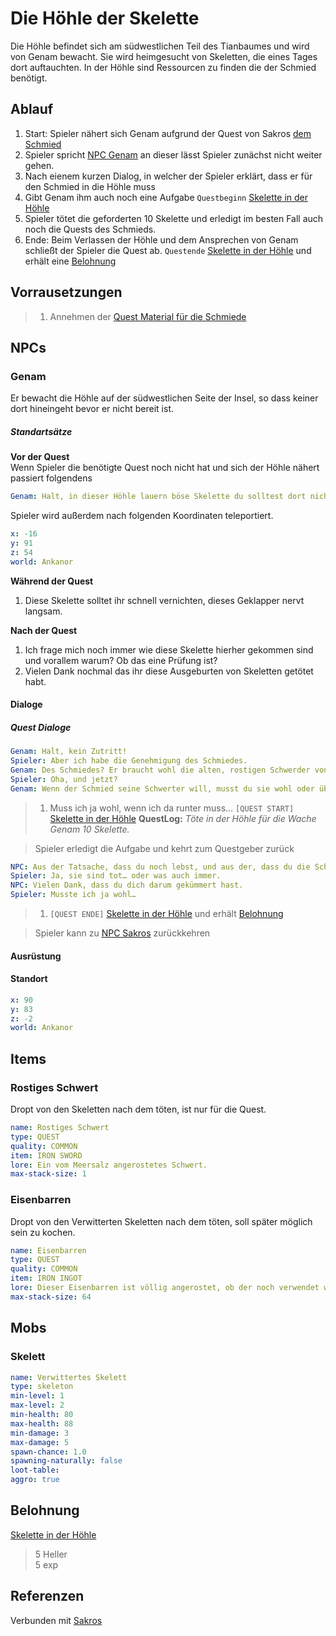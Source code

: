 # Die Höhle der Skelette

Die Höhle befindet sich am südwestlichen Teil des Tianbaumes und wird von Genam bewacht. Sie wird heimgesucht von Skeletten, die eines Tages dort auftauchten. In der Höhle sind Ressourcen zu finden die der Schmied benötigt.

## Ablauf

1. Start: Spieler nähert sich Genam aufgrund der Quest von Sakros [dem Schmied](../2-der-schmied)
2. Spieler spricht [NPC Genam](#Genam) an dieser lässt Spieler zunächst nicht weiter gehen.
3. Nach eienem kurzen Dialog, in welcher der Spieler erklärt, dass er für den Schmied in die Höhle muss
4. Gibt Genam ihm auch noch eine Aufgabe `Questbeginn` [Skelette in der Höhle](#skelette-in-der-hoehle)
5. Spieler tötet die geforderten 10 Skelette und erledigt im besten Fall auch noch die Quests des Schmieds.
6. Ende: Beim Verlassen der Höhle und dem Ansprechen von Genam schließt der Spieler die Quest ab. `Questende` [Skelette in der Höhle](#skelette-in-der-hoehle) und erhält eine [Belohnung](#Belohnung)

## Vorrausetzungen

> 1. Annehmen der [Quest Material für die Schmiede](../2-der-schmied) 

## NPCs

### Genam

Er bewacht die Höhle auf der südwestlichen Seite der Insel, so dass keiner dort hineingeht bevor er nicht bereit ist.

##### Standartsätze

**Vor der Quest**  
Wenn Spieler die benötigte Quest noch nicht hat und sich der Höhle nähert passiert folgendens
```yml
Genam: Halt, in dieser Höhle lauern böse Skelette du solltest dort nicht hinein!
```
Spieler wird außerdem nach folgenden Koordinaten teleportiert.
```yml
x: -16
y: 91
z: 54
world: Ankanor
``` 
**Während der Quest**  
1. Diese Skelette solltet ihr schnell vernichten, dieses Geklapper nervt langsam.

**Nach der Quest**  
1. Ich frage mich noch immer wie diese Skelette hierher gekommen sind und vorallem warum? Ob das eine Prüfung ist?  
2. Vielen Dank nochmal das ihr diese Ausgeburten von Skeletten getötet habt.


#### Dialoge

##### Quest Dialoge

```yml
Genam: Halt, kein Zutritt!
Spieler: Aber ich habe die Genehmigung des Schmiedes.
Genam: Des Schmiedes? Er braucht wohl die alten, rostigen Schwerder von da unten. Nun, dort unten warten Skelette auf Unglückliche, die in die Höhle müssen.
Spieler: Oha, und jetzt?
Genam: Wenn der Schmied seine Schwerter will, musst du sie wohl oder übel da unten rausholen. Töte doch bitte ein paar von diesen Skeletten für mich, während du da bist.
```

> 1. Muss ich ja wohl, wenn ich da runter muss...
`[QUEST START]` [Skelette in der Höhle](#skelette-in-der-hoehle)
**QuestLog:** *Töte in der Höhle für die Wache Genam 10 Skelette.*

> Spieler erledigt die Aufgabe und kehrt zum Questgeber zurück

```yml
NPC: Aus der Tatsache, dass du noch lebst, und aus der, dass du die Schwerter hast, nehme ich an, dass die Skelette tot sind?
Spieler: Ja, sie sind tot… oder was auch immer.
NPC: Vielen Dank, dass du dich darum gekümmert hast.
Spieler: Musste ich ja wohl…
```
> 1. `[QUEST ENDE]` [Skelette in der Höhle](#skelette-in-der-hoehle) und erhält [Belohnung](#Belohnung)

> Spieler kann zu [NPC Sakros](../2-der-schmied) zurückkehren

#### Ausrüstung

#### Standort

```yml
x: 90
y: 83
z: -2
world: Ankanor
```

## Items

### Rostiges Schwert

Dropt von den Skeletten nach dem töten, ist nur für die Quest.

```yml
name: Rostiges Schwert
type: QUEST
quality: COMMON
item: IRON SWORD
lore: Ein vom Meersalz angerostetes Schwert.
max-stack-size: 1
```

### Eisenbarren

Dropt von den Verwitterten Skeletten nach dem töten, soll später möglich sein zu kochen.

```yml
name: Eisenbarren
type: QUEST
quality: COMMON
item: IRON INGOT
lore: Dieser Eisenbarren ist völlig angerostet, ob der noch verwendet werden kann ist fraglich.
max-stack-size: 64
```

## Mobs

### Skelett

```yml
name: Verwittertes Skelett
type: skeleton
min-level: 1
max-level: 2
min-health: 80
max-health: 88
min-damage: 3
max-damage: 5
spawn-chance: 1.0
spawning-naturally: false
loot-table: 
aggro: true
```

## Belohnung

[Skelette in der Höhle](#skelette-in-der-hoehle)
> 5 Heller  
> 5 exp

## Referenzen

Verbunden mit [Sakros](../2-der-schmied/README.md)